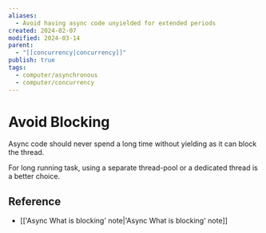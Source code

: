 ```yaml
---
aliases:
  - Avoid having async code unyielded for extended periods
created: 2024-02-07
modified: 2024-03-14
parent:
  - "[[concurrency|concurrency]]"
publish: true
tags:
  - computer/asynchronous
  - computer/concurrency
---
```


# Avoid Blocking
Async code should never spend a long time without yielding as it can block the thread.

For long running task, using a separate thread-pool or a dedicated thread is a better choice.

## Reference
- [['Async What is blocking' note|'Async What is blocking' note]]